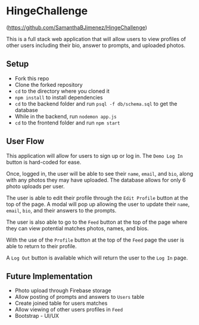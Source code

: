 # HingeChallenge
(https://github.com/SamanthaBJimenez/HingeChallenge)

This is a full stack web application that will allow users to view profiles of other users including their bio, answer to prompts, and uploaded photos.

## Setup

* Fork this repo
* Clone the forked repository
* `cd` to the directory where you cloned it
* `npm install` to install dependencies
* `cd` to the backend folder and run `psql -f db/schema.sql` to get the database
* While in the backend, run `nodemon app.js`
* `cd` to the frontend folder and run `npm start`

## User Flow

This application will allow for users to sign up or log in. The `Demo Log In` button is hard-coded for ease. 

Once, logged in, the user will be able to see their `name`, `email`, and `bio`, along with any photos they may have uploaded. The database allows for only 6 photo uploads per user. 

The user is able to edit their profile through the `Edit Profile` button at the top of the page. A modal will pop up allowing the user to update their `name`, `email`, `bio`, and their answers to the prompts.

The user is also able to go to the `Feed` button at the top of the page where they can view potential matches photos, names, and bios. 

With the use of the `Profile` button at the top of the `Feed` page the user is able to return to their profile.

A `Log Out` button is available which will return the user to the `Log In` page.

## Future Implementation

* Photo upload through Firebase storage
* Allow posting of prompts and answers to `Users` table
* Create joined table for users matches
* Allow viewing of other users profiles in `Feed`
* Bootstrap - UI/UX
